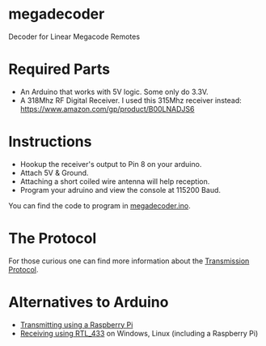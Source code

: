 # megadecoder
Decoder for Linear Megacode Remotes

# Required Parts
* An Arduino that works with 5V logic.
  Some only do 3.3V.
* A 318Mhz RF Digital Receiver.  I used this 315Mhz receiver instead:
  https://www.amazon.com/gp/product/B00LNADJS6

# Instructions
* Hookup the receiver's output to Pin 8 on your arduino.
* Attach 5V & Ground.
* Attaching a short coiled wire antenna will help reception.
* Program your adruino and view the console at 115200 Baud.

You can find the code to program in [megadecoder.ino](megadecoder.ino).

# The Protocol
For those curious one can find more information about the [Transmission Protocol](Protocol.md).

# Alternatives to Arduino
* [Transmitting using a Raspberry Pi](Transmitting.md)
* [Receiving using RTL_433](https://github.com/merbanan/rtl_433) on Windows, Linux (including a Raspberry Pi)
